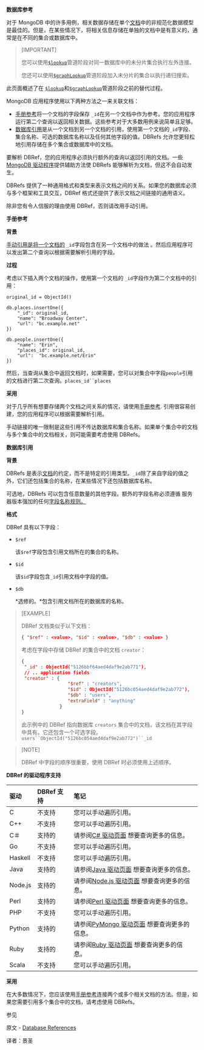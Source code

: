 ****数据库参考****

对于 MongoDB 中的许多用例，相关数据存储在单个[文档](https://www.mongodb.com/docs/manual/reference/glossary/#std-term-document)中的非规范化数据模型是最佳的。但是，在某些情况下，将相关信息存储在单独的文档中是有意义的，通常是在不同的集合或数据库中。

>[IMPORTANT]
>
>您可以使用[`$lookup`](https://www.mongodb.com/docs/manual/reference/operator/aggregation/lookup/#mongodb-pipeline-pipe.-lookup)管道阶段对同一数据库中的未分片集合执行左外连接。
>
>您还可以使用[`$graphLookup`](https://www.mongodb.com/docs/manual/reference/operator/aggregation/graphLookup/#mongodb-pipeline-pipe.-graphLookup)管道阶段加入未分片的集合以执行递归搜索。

此页面概述了在 [`$lookup`](https://www.mongodb.com/docs/manual/reference/operator/aggregation/lookup/#mongodb-pipeline-pipe.-lookup)和[`$graphLookup`](https://www.mongodb.com/docs/manual/reference/operator/aggregation/graphLookup/#mongodb-pipeline-pipe.-graphLookup)管道阶段之前的替代过程。

MongoDB 应用程序使用以下两种方法之一来关联文档：

- [手册参考](https://www.mongodb.com/docs/manual/reference/database-references/#std-label-document-references)将一个文档的字段保存 `_id`在另一个文档中作为参考。您的应用程序运行第二个查询以返回相关数据。这些参考对于大多数用例来说简单且足够。
- [数据库引用](https://www.mongodb.com/docs/manual/reference/database-references/#std-label-dbref-explanation)是从一个文档到另一个文档的引用，使用第一个文档的`_id`字段、集合名称、可选的数据库名称以及任何其他字段的值。DBRefs 允许您更轻松地引用存储在多个集合或数据库中的文档。

要解析 DBRef，您的应用程序必须执行额外的查询以返回引用的文档。一些[MongoDB 驱动程序](https://www.mongodb.com/docs/drivers/)提供辅助方法使 DBRefs 能够解析为文档，但这不会自动发生。

DBRefs 提供了一种通用格式和类型来表示文档之间的关系。如果您的数据库必须与多个框架和工具交互，DBRef 格式还提供了表示文档之间链接的通用语义。

除非您有令人信服的理由使用 DBRef，否则请改用手动引用。

**手册参考**

**背景**

[手动引用是将一个文档的](https://www.mongodb.com/docs/manual/reference/glossary/#std-term-document) `_id`字段包含在另一个文档中的做法 。然后应用程序可以发出第二个查询以根据需要解析引用的字段。

**过程**

考虑以下插入两个文档的操作，使用第一个文档的 `_id`字段作为第二个文档中的引用：

```shell
original_id = ObjectId()

db.places.insertOne({
    "_id": original_id,
    "name": "Broadway Center",
    "url": "bc.example.net"
})

db.people.insertOne({
    "name": "Erin",
    "places_id": original_id,
    "url":  "bc.example.net/Erin"
})
```

然后，当查询从集合中返回文档时，如果需要，您可以对集合中字段`people`引用的文档进行第二次查询。`places_id``places`

**采用**

对于几乎所有想要存储两个文档之间关系的情况，请使用[手册参考](https://www.mongodb.com/docs/manual/reference/database-references/#std-label-document-references). 引用很容易创建，您的应用程序可以根据需要解析引用。

手动链接的唯一限制是这些引用不传达数据库和集合名称。如果单个集合中的文档与多个集合中的文档相关，则可能需要考虑使用 DBRefs。

**数据库引用**

**背景**

DBRefs 是表示[文档](https://www.mongodb.com/docs/manual/reference/glossary/#std-term-document)的约定，而不是特定的引用类型。`_id`除了来自字段的值之外，它们还包括集合的名称，在某些情况下还包括数据库名称。

可选地，DBRefs 可以包含任意数量的其他字段。额外的字段名称必须遵循 服务器版本强加的任何[字段名称规则。](https://www.mongodb.com/docs/manual/reference/limits/#std-label-limit-restrictions-on-field-names)

**格式**

DBRef 具有以下字段：

- `$ref`

  该`$ref`字段包含引用文档所在的集合的名称。

- `$id`

  该`$id`字段包含`_id`引用文档中字段的值。

- `$db`

  *选修的。*包含引用文档所在的数据库的名称。

>[EXAMPLE]
>
>DBRef 文档类似于以下文档：
>
>```json
>{ "$ref" : <value>, "$id" : <value>, "$db" : <value> }
>```
>
>考虑在字段中存储 DBRef 的集合中的文档 `creator`：
>
>```json
>{
>  "_id" : ObjectId("5126bbf64aed4daf9e2ab771"),
>  // .. application fields
>  "creator" : {
>                  "$ref" : "creators",
>                  "$id" : ObjectId("5126bc054aed4daf9e2ab772"),
>                  "$db" : "users",
>                  "extraField" : "anything"
>               }
>}
>```
>
>此示例中的 DBRef 指向数据库 `creators` 集合中的文档，该文档在其字段中具有。它还包含一个可选字段。`users``ObjectId("5126bc054aed4daf9e2ab772")``_id`

>[NOTE]
>
>DBRef 中字段的顺序很重要，使用 DBRef 时必须使用上述顺序。

**DBRef 的驱动程序支持**

| 驱动    | DBRef 支持 | 笔记                                                         |
| :------ | :--------- | :----------------------------------------------------------- |
| C       | 不支持     | 您可以手动遍历引用。                                         |
| C++     | 不支持     | 您可以手动遍历引用。                                         |
| C＃     | 支持的     | 请参阅[C# 驱动页面](https://www.mongodb.com/docs/drivers/csharp/) 想要查询更多的信息。 |
| Go      | 不支持     | 您可以手动遍历引用。                                         |
| Haskell | 不支持     | 您可以手动遍历引用。                                         |
| Java    | 支持的     | 请参阅[Java 驱动页面](https://www.mongodb.com/docs/drivers/java/) 想要查询更多的信息。 |
| Node.js | 支持的     | 请参阅[Node.js 驱动页面](https://www.mongodb.com/docs/drivers/node/) 想要查询更多的信息。 |
| Perl    | 支持的     | 请参阅[Perl 驱动页面](https://www.mongodb.com/docs/drivers/perl/) 想要查询更多的信息。 |
| PHP     | 不支持     | 您可以手动遍历引用。                                         |
| Python  | 支持的     | 请参阅[PyMongo 驱动页面](https://www.mongodb.com/docs/drivers/pymongo/) 想要查询更多的信息。 |
| Ruby    | 支持的     | 请参阅[Ruby 驱动页面](https://www.mongodb.com/docs/ruby-driver/current/) 想要查询更多的信息。 |
| Scala   | 不支持     | 您可以手动遍历引用。                                         |

**采用**

在大多数情况下，您应该使用[手册参考](https://www.mongodb.com/docs/manual/reference/database-references/#std-label-document-references)连接两个或多个相关文档的方法。但是，如果您需要引用多个集合中的文档，请考虑使用 DBRefs。

 参见

原文 - [Database References]( https://docs.mongodb.com/manual/reference/database-references/ )

译者：景圣
